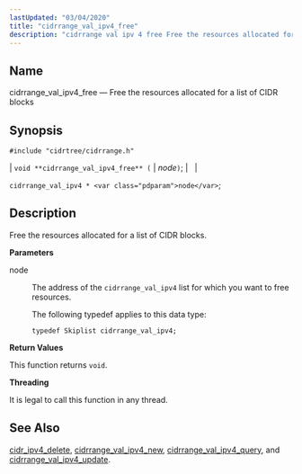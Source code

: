 ```yaml
---
lastUpdated: "03/04/2020"
title: "cidrrange_val_ipv4_free"
description: "cidrrange val ipv 4 free Free the resources allocated for a list of CIDR blocks void cidrrange val ipv 4 free node cidrrange val ipv 4 node Free the resources allocated for a list of CIDR blocks node The address of the cidrrange val ipv 4 list for which you..."
---
```


<a name="apis.cidrrange_val_ipv4_free"></a> 
## Name

cidrrange_val_ipv4_free — Free the resources allocated for a list of CIDR blocks

## Synopsis

`#include "cidrtree/cidrrange.h"`

| `void **cidrrange_val_ipv4_free** (` | <var class="pdparam">node</var>`)`; |   |

`cidrrange_val_ipv4 * <var class="pdparam">node</var>`;<a name="idp48391824"></a> 
## Description

Free the resources allocated for a list of CIDR blocks.

**<a name="idp48393056"></a> Parameters**

<dl class="variablelist">

<dt>node</dt>

<dd>

The address of the `cidrrange_val_ipv4` list for which you want to free resources.

The following typedef applies to this data type:

`typedef Skiplist cidrrange_val_ipv4;`

</dd>

</dl>

**<a name="idp48397696"></a> Return Values**

This function returns `void`.

**<a name="idp48399056"></a> Threading**

It is legal to call this function in any thread.

<a name="idp48400160"></a> 
## See Also

[cidr_ipv4_delete](/momentum/3/3-api/apis-cidr-ipv-4-delete), [cidrrange_val_ipv4_new](/momentum/3/3-api/apis-cidrrange-val-ipv-4-new), [cidrrange_val_ipv4_query](/momentum/3/3-api/apis-cidrrange-val-ipv-4-query), and [cidrrange_val_ipv4_update](/momentum/3/3-api/apis-cidrrange-val-ipv-4-update).